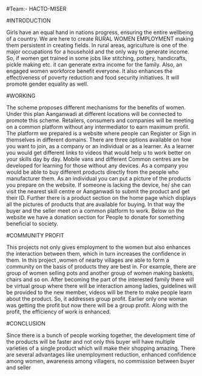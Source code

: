 #Team:- HACTO-MISER


#INTRODUCTION

Girls have an equal hand in nations progress, ensuring the entire wellbeing of a country. We are here to create RURAL WOMEN EMPLOYMENT making them persistent in creating fields.
In rural areas, agriculture is one of the major occupations for a household and the only way to generate income. So, if women get trained in some jobs like stitching, pottery, handicrafts, pickle making etc. it can generate extra income for the family.  Also, an engaged women workforce benefit everyone. It also enhances the effectiveness of poverty reduction and food security initiatives. It will promote gender equality as well.

#WORKING

The scheme proposes different mechanisms for the benefits of women. Under this plan Aanganwadi at different locations will be connected to promote this scheme. Retailers, consumers and companies will be meeting on a common platform without any intermediator to earn maximum profit. The platform we prepared is a website where people can Register or Sign in themselves in different domains. There are three options available on how you want to join, as a company or an individual or as a learner. As a learner you would get different links to videos that would help u to work better on your skills day by day. Mobile vans and different Common centres are be developed for learning for those without any devices.  As a company you would be able to buy different products directly from the people who manufacturer them. As an individual you can put a picture of the products you prepare on the website. If someone is lacking the device, he/ she can visit the nearest skill centre or Aanganwadi to submit the product and get their ID. Further there is a product section on the home page which displays all the pictures of products that are available for buying. In that way the buyer and the seller meet on a common platform to work. Below on the website we have a donation section for People to donate for something beneficial to society.

#COMMUNITY PROFIT

This projects not only gives employment to the women but also enhances the interaction between them, which in turn increases the confidence in them. In this project ,women of nearby villages are able to form a community on the basis of products they are best in. For example, there are group of women selling pots and another group of women making baskets, chairs and so on. After becoming the part of the interested family there will be virtual group where there will be interaction among ladies, guidelines will be provided to the new member, videos will be there to make people learn about the product. So, it addresses group profit. Earlier only one woman was getting the profit but now there will be a group profit. Along with the profit, the efficiency of work is enhanced.

#CONCLUSION

Since there is a bunch of people working together, the development time of the products will be faster and not only this buyer will have multiple varieties of a single product which will make their shopping amazing. There are several advantages like unemployment reduction, enhanced confidence among women, awareness among villagers, no commission between buyer and seller



